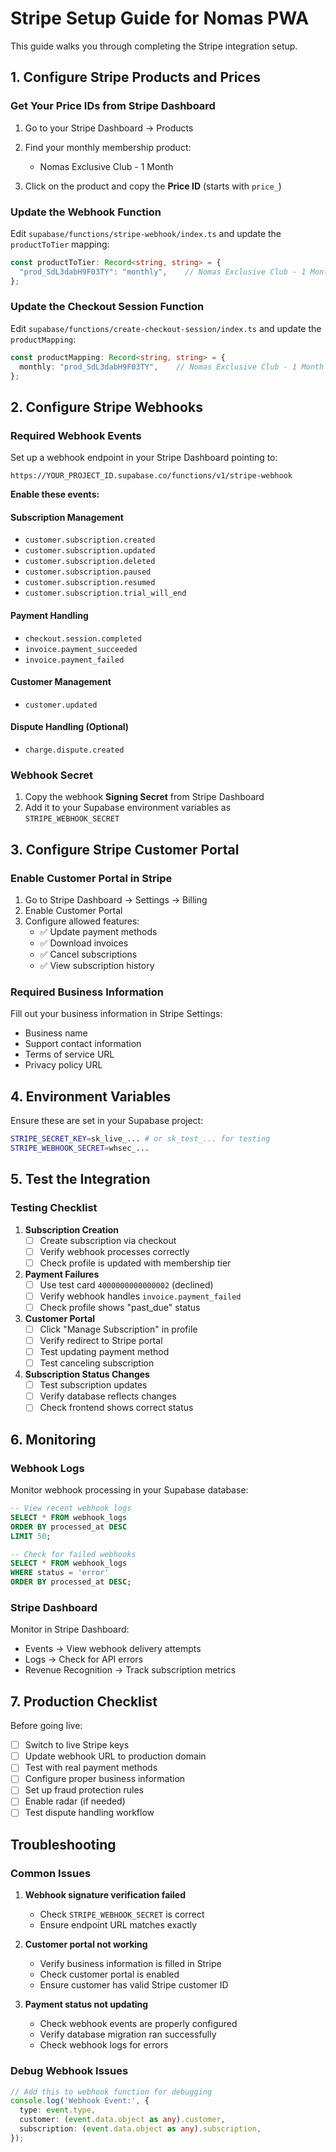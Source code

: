 # Stripe Setup Guide for Nomas PWA

This guide walks you through completing the Stripe integration setup.

## 1. Configure Stripe Products and Prices

### Get Your Price IDs from Stripe Dashboard

1. Go to your Stripe Dashboard → Products
2. Find your monthly membership product:
   - Nomas Exclusive Club - 1 Month

3. Click on the product and copy the **Price ID** (starts with `price_`)

### Update the Webhook Function

Edit `supabase/functions/stripe-webhook/index.ts` and update the `productToTier` mapping:

```typescript
const productToTier: Record<string, string> = {
  "prod_SdL3dabH9F03TY": "monthly",    // Nomas Exclusive Club - 1 Month
};
```

### Update the Checkout Session Function

Edit `supabase/functions/create-checkout-session/index.ts` and update the `productMapping`:

```typescript
const productMapping: Record<string, string> = {
  monthly: "prod_SdL3dabH9F03TY",    // Nomas Exclusive Club - 1 Month
};
```

## 2. Configure Stripe Webhooks

### Required Webhook Events

Set up a webhook endpoint in your Stripe Dashboard pointing to:
```
https://YOUR_PROJECT_ID.supabase.co/functions/v1/stripe-webhook
```

**Enable these events:**

#### Subscription Management
- `customer.subscription.created`
- `customer.subscription.updated` 
- `customer.subscription.deleted`
- `customer.subscription.paused`
- `customer.subscription.resumed`
- `customer.subscription.trial_will_end`

#### Payment Handling
- `checkout.session.completed`
- `invoice.payment_succeeded`
- `invoice.payment_failed`

#### Customer Management
- `customer.updated`

#### Dispute Handling (Optional)
- `charge.dispute.created`

### Webhook Secret

1. Copy the webhook **Signing Secret** from Stripe Dashboard
2. Add it to your Supabase environment variables as `STRIPE_WEBHOOK_SECRET`

## 3. Configure Stripe Customer Portal

### Enable Customer Portal in Stripe

1. Go to Stripe Dashboard → Settings → Billing
2. Enable Customer Portal
3. Configure allowed features:
   - ✅ Update payment methods
   - ✅ Download invoices
   - ✅ Cancel subscriptions
   - ✅ View subscription history

### Required Business Information

Fill out your business information in Stripe Settings:
- Business name
- Support contact information
- Terms of service URL
- Privacy policy URL

## 4. Environment Variables

Ensure these are set in your Supabase project:

```bash
STRIPE_SECRET_KEY=sk_live_... # or sk_test_... for testing
STRIPE_WEBHOOK_SECRET=whsec_...
```

## 5. Test the Integration

### Testing Checklist

1. **Subscription Creation**
   - [ ] Create subscription via checkout
   - [ ] Verify webhook processes correctly
   - [ ] Check profile is updated with membership tier

2. **Payment Failures**
   - [ ] Use test card `4000000000000002` (declined)
   - [ ] Verify webhook handles `invoice.payment_failed`
   - [ ] Check profile shows "past_due" status

3. **Customer Portal**
   - [ ] Click "Manage Subscription" in profile
   - [ ] Verify redirect to Stripe portal
   - [ ] Test updating payment method
   - [ ] Test canceling subscription

4. **Subscription Status Changes**
   - [ ] Test subscription updates
   - [ ] Verify database reflects changes
   - [ ] Check frontend shows correct status

## 6. Monitoring

### Webhook Logs

Monitor webhook processing in your Supabase database:

```sql
-- View recent webhook logs
SELECT * FROM webhook_logs 
ORDER BY processed_at DESC 
LIMIT 50;

-- Check for failed webhooks
SELECT * FROM webhook_logs 
WHERE status = 'error'
ORDER BY processed_at DESC;
```

### Stripe Dashboard

Monitor in Stripe Dashboard:
- Events → View webhook delivery attempts
- Logs → Check for API errors
- Revenue Recognition → Track subscription metrics

## 7. Production Checklist

Before going live:

- [ ] Switch to live Stripe keys
- [ ] Update webhook URL to production domain
- [ ] Test with real payment methods
- [ ] Configure proper business information
- [ ] Set up fraud protection rules
- [ ] Enable radar (if needed)
- [ ] Test dispute handling workflow

## Troubleshooting

### Common Issues

1. **Webhook signature verification failed**
   - Check `STRIPE_WEBHOOK_SECRET` is correct
   - Ensure endpoint URL matches exactly

2. **Customer portal not working**
   - Verify business information is filled in Stripe
   - Check customer portal is enabled
   - Ensure customer has valid Stripe customer ID

3. **Payment status not updating**
   - Check webhook events are properly configured
   - Verify database migration ran successfully
   - Check webhook logs for errors

### Debug Webhook Issues

```typescript
// Add this to webhook function for debugging
console.log('Webhook Event:', {
  type: event.type,
  customer: (event.data.object as any).customer,
  subscription: (event.data.object as any).subscription,
});
``` 